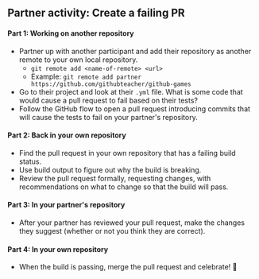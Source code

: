 ## Partner activity: Create a failing PR

#### Part 1: Working on another repository
- Partner up with another participant and add their repository as another remote to your own local repository.
  - `git remote add <name-of-remote> <url>`
  - Example: `git remote add partner https://github.com/githubteacher/github-games`
- Go to their project and look at their `.yml` file. What is some code that would cause a pull request to fail based on their tests?
- Follow the GitHub flow to open a pull request introducing commits that will cause the tests to fail on your partner's repository.

#### Part 2: Back in your own repository
- Find the pull request in your own repository that has a failing build status.
- Use build output to figure out why the build is breaking.
- Review the pull request formally, requesting changes, with recommendations on what to change so that the build will pass.

#### Part 3: In your partner's repository
- After your partner has reviewed your pull request, make the changes they suggest (whether or not you think they are correct).

#### Part 4: In your own repository
- When the build is passing, merge the pull request and celebrate! :tada:
